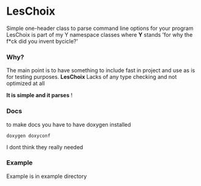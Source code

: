 # LesChoix

Simple one-header class to parse command line options for your program
LesChoix is part of my Y namespace classes where **Y** stands 'for why the f*ck did you invent bycicle?'

### Why?

The main point is to have something to include fast in project and use as is for testing purposes.
**LesChoix** Lacks of any type checking and not optimized at all

**It is simple and it parses** !

### Docs

to make docs you have to have doxygen installed

```shell
doxygen doxyconf
```
I dont think they really needed

### Example

Example is in example directory